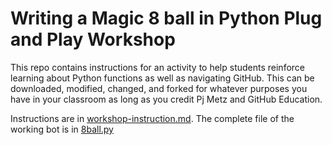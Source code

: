 # Writing a Magic 8 ball in Python Plug and Play Workshop

This repo contains instructions for an activity to help students reinforce learning about Python functions as well as navigating GitHub. This can be downloaded, modified, changed, and forked for whatever purposes you have in your classroom as long as you credit Pj Metz and GitHub Education. 

Instructions are in [workshop-instruction.md](/workshop_instructions.md). The complete file of the working bot is in [8ball.py](/8ball.py)
